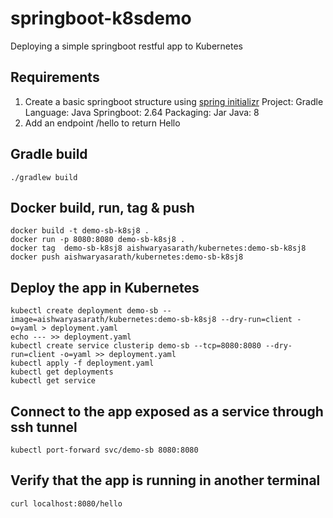 # springboot-k8sdemo
Deploying a simple springboot restful app to Kubernetes

## Requirements
1. Create a basic springboot structure using [spring initializr](https://start.spring.io)
   Project: Gradle
   Language: Java
   Springboot: 2.64
   Packaging: Jar
   Java: 8
2. Add an endpoint /hello to return Hello 

## Gradle build
```
./gradlew build
```

## Docker build, run, tag & push
```
docker build -t demo-sb-k8sj8 .
docker run -p 8080:8080 demo-sb-k8sj8 .
docker tag  demo-sb-k8sj8 aishwaryasarath/kubernetes:demo-sb-k8sj8
docker push aishwaryasarath/kubernetes:demo-sb-k8sj8
```

## Deploy the app in Kubernetes
```
kubectl create deployment demo-sb --image=aishwaryasarath/kubernetes:demo-sb-k8sj8 --dry-run=client -o=yaml > deployment.yaml
echo --- >> deployment.yaml
kubectl create service clusterip demo-sb --tcp=8080:8080 --dry-run=client -o=yaml >> deployment.yaml
kubectl apply -f deployment.yaml
kubectl get deployments
kubectl get service
```

## Connect to the app exposed as a service through ssh tunnel
```
kubectl port-forward svc/demo-sb 8080:8080
```

## Verify that the app is running in another terminal
```
curl localhost:8080/hello
```
